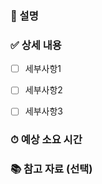 ### 📌 설명
<!-- 진행할 작업에 대한 설명 작성 -->


### ✅ 상세 내용
<!-- 해당 작업을 위한 하위 태스크 작성 -->
- [ ] 세부사항1
- [ ] 세부사항2
- [ ] 세부사항3


### ⏱ 예상 소요 시간

### 📚 참고 자료 (선택)
